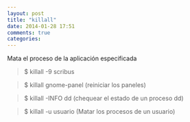 ```yaml
---
layout: post
title: "killall"
date: 2014-01-28 17:51
comments: true
categories: 
---
```

Mata el proceso de la aplicación especificada

>$ killall -9 scribus

>$ killall gnome-panel (reiniciar los paneles)

>$ killall -INFO dd  (chequear el estado de un proceso dd)

>$ killall -u usuario (Matar los procesos de un	 usuario)

